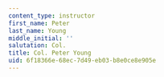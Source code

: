 ```yaml
---
content_type: instructor
first_name: Peter
last_name: Young
middle_initial: ''
salutation: Col.
title: Col. Peter Young
uid: 6f18366e-68ec-7d49-eb03-b8e0ce8e905e
---
```

